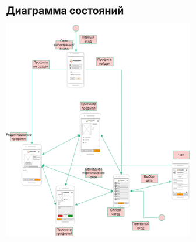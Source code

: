 # Диаграмма состояний    

![Диаграмма состояний](https://github.com/bsuir-150503-2-2/SDLC-social/blob/main/Diagrams/Images/StateDiagram.png)
